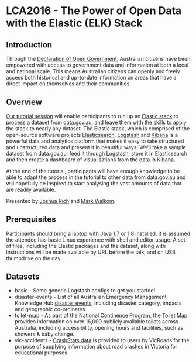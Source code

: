 # LCA2016 - The Power of Open Data with the Elastic (ELK) Stack

## Introduction

Through the [Declaration of Open Government](http://www.finance.gov.au/e-government/strategy-and-governance/gov2/declaration-of-open-government.html), Australian citizens have been empowered with access to government data and information at both a local and national scale. This means Australian citizens can openly and freely access both historical and up-to-date information on areas that have a direct impact on themselves and their communities.

## Overview

[Our tutorial session](http://lcabythebay.org.au/schedule/30217/view_talk?day=thursday) will enable participants to run up an [Elastic stack](https://www.elastic.co/products/) to process a dataset from [data.gov.au](https://data.gov.au/), and leave them with the skills to apply the stack to nearly any dataset. The Elastic stack, which is comprised of the open-source software projects [Elasticsearch](https://www.elastic.co/products/elasticsearch), [Logstash](https://www.elastic.co/products/logstash) and [Kibana](https://www.elastic.co/products/kibana) is a powerful data and analytics platform that makes it easy to take structured and unstructured data and present it in beautiful ways. We’ll take a sample dataset from data.gov.au, feed it through Logstash, store it in Elasticsearch and then create a dashboard of visualisations from the data in Kibana.

At the end of the tutorial, participants will have enough knowledge to be able to adapt the process in the tutorial to other data from data.gov.au and will hopefully be inspired to start analysing the vast amounts of data that are readily available.

Presented by [Joshua Rich](https://twitter.com/devopswannabe) and [Mark Walkom](https://twitter.com/warkolm).

## Prerequisites

Participants should bring a laptop with [Java 1.7 or 1.8](https://www.java.com/en/) installed, it is assumed the attendee has basic Linux experience with shell and editor usage.
A set of files, including the Elastic packages and the dataset, along with instructions will be made available by URL before the talk, and on USB thumbdrive on the day.

## Datasets

- basic - Some generic Logstash configs to get you started!
- disaster-events - List of all Australian Emergency Management Knowledge Hub [disaster events](https://data.gov.au/dataset/disaster-events-with-category-impact-and-location), including disaster category, impacts and geographic co-ordinates.
- toilet-map - As part of the National Continence Program, the [Toilet Map](https://toiletmap.gov.au/) provides information on over 16,000 publicly available toilets across Australia, including accessibility, opening hours and facilities, such as showers & baby change.
- vic-accidents - [CrashStats data](https://www.data.vic.gov.au/data/dataset/crash-stats-data-extract) is provided to users by VicRoads for the purpose of supplying information about road crashes in Victoria for educational purposes.
